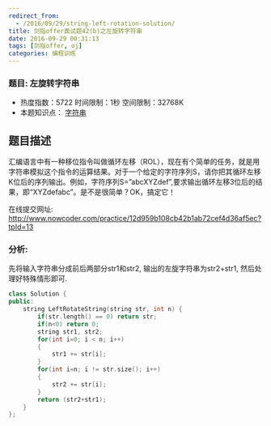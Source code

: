 ```yaml
---
redirect_from:
  - /2016/09/29/string-left-rotation-solution/
title: 剑指offer面试题42(b)之左旋转字符串
date: 2016-09-29 00:31:13
tags: [剑指offer, oj]
categories: 编程训练
---
```


### 题目: 左旋转字符串

- 热度指数：5722     时间限制：1秒     空间限制：32768K
- 本题知识点： [字符串](http://www.nowcoder.com/questionCenter?questionTypes=000100&mutiTagIds=579)


## 题目描述

汇编语言中有一种移位指令叫做循环左移（ROL），现在有个简单的任务，就是用字符串模拟这个指令的运算结果。对于一个给定的字符序列S，请你把其循环左移K位后的序列输出。例如，字符序列S=”abcXYZdef”,要求输出循环左移3位后的结果，即“XYZdefabc”。是不是很简单？OK，搞定它！

在线提交网址:
http://www.nowcoder.com/practice/12d959b108cb42b1ab72cef4d36af5ec?tpId=13

### 分析:
先将输入字符串分成前后两部分str1和str2, 输出的左旋字符串为str2+str1, 然后处理好特殊情形即可. 

```cpp
class Solution {
public:
    string LeftRotateString(string str, int n) {
        if(str.length() == 0) return str;
        if(n<0) return 0;
        string str1, str2;
        for(int i=0; i < n; i++)
        {   
            str1 += str[i];
        }
        for(int i=n; i != str.size(); i++)
        {   
            str2 += str[i];
        }        
        return (str2+str1);
    }
};
```
